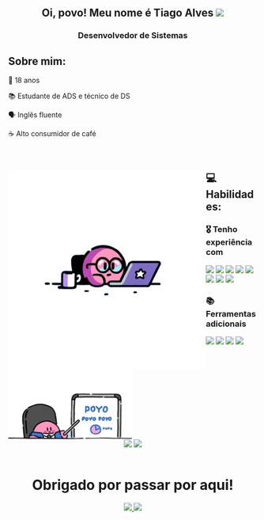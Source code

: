 <h2 align="center">
  Oi, povo! Meu nome é Tiago Alves
  <img src="https://raw.githubusercontent.com/iampavangandhi/iampavangandhi/master/gifs/Hi.gif" width="30">
</h2>

<h3 align="center">Desenvolvedor de Sistemas</h3>

<h2> Sobre mim: </h2> 

🧓 18 anos

📚 Estudante de ADS e técnico de DS

🗣 Inglês fluente

☕ Alto consumidor de café

<br>

<div align="center">

  <img align="left" src="./src/kirbyPC.png" height="400" />

  <div align="left">
    <h2> 💻 Habilidades: </h2> 
    <h3> 🎖️ Tenho experiência com </h3>
    <div>
      <img src="https://cdn.jsdelivr.net/gh/devicons/devicon/icons/html5/html5-original.svg"  width="40"/>
      <img src="https://cdn.jsdelivr.net/gh/devicons/devicon/icons/css3/css3-original.svg" width="40"/>
      <img src="https://cdn.jsdelivr.net/gh/devicons/devicon/icons/javascript/javascript-original.svg" width="40"/>
      <img src="https://cdn.jsdelivr.net/gh/devicons/devicon/icons/nodejs/nodejs-original.svg" width="40"/>
      <img src="https://cdn.jsdelivr.net/gh/devicons/devicon/icons/react/react-original.svg" width="40"/>
      <img src="https://cdn.jsdelivr.net/gh/devicons/devicon/icons/bootstrap/bootstrap-plain.svg" width="40"/>
      <img src="https://cdn.jsdelivr.net/gh/devicons/devicon/icons/java/java-original.svg" width="40"/>
      <img src="https://cdn.jsdelivr.net/gh/devicons/devicon/icons/mysql/mysql-original.svg" width="40"/>
    </div>
    <h3> 📚 Ferramentas adicionais </h3>
    <div>
      <img src="https://cdn.jsdelivr.net/gh/devicons/devicon/icons/figma/figma-original.svg" width="40"/>
      <img src="https://cdn.jsdelivr.net/gh/devicons/devicon/icons/trello/trello-plain.svg" width="40"/>
      <img src="https://cdn.jsdelivr.net/gh/devicons/devicon/icons/canva/canva-original.svg" width="40"/>
      <img src="https://cdn.jsdelivr.net/gh/devicons/devicon/icons/photoshop/photoshop-line.svg" width="40"/>
    </div>
  </div>

</div>

<br>

<div>
  <img align="center" src="./src/kirbyGraph.png" width="250"/>

  <div align="center">
    <img height="180em" src="https://github-readme-stats.vercel.app/api?username=tialvesdev&show_icons=true&theme=material-palenight&include_all_commits=true&count_private=true"/>
    <img height="180em" src="https://github-readme-stats.vercel.app/api/top-langs/?username=tialvesdev&layout=compact&langs_count=7&theme=material-palenight"/>
  </div>


</div>

<br>

<div align="center">
  <h1 align="center"> Obrigado por passar por aqui! </h1>
  <div align="center">
    <a href="https://www.linkedin.com/in/ti-alves/" target="_blank">
      <img src="https://img.shields.io/badge/LinkedIn-blue?logo=linkedin&logoColor=white&style=for-the-badge">
    </a>
    <a href="mailto:tialves.dev@gmail.com" target="_blank">
      <img src="https://img.shields.io/badge/Gmail-D14836?style=for-the-badge&logo=gmail&logoColor=white">
    </a>
  </div>
</div>

<br>
